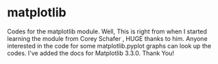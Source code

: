 # matplotlib
Codes for the matplotlib module.
Well,  This is right from when I started learning the module from Corey Schafer , HUGE thanks to him.
Anyone interested in the code for some matplotlib.pyplot graphs can look up the codes.
I've added the docs for Matplotlib 3.3.0.
Thank You!
